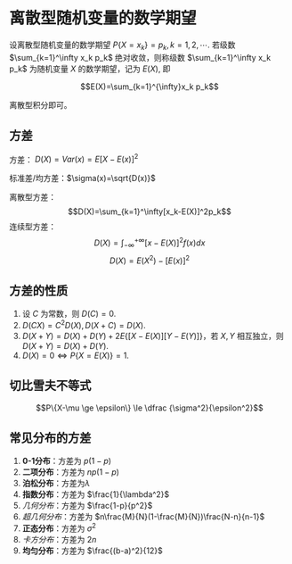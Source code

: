 
# 离散型随机变量的数学期望

设离散型随机变量的数学期望 $P\{X=x_k\}=p_k, k=1, 2, \cdots.$ 若级数  $\sum_{k=1}^\infty x_k p_k$ 绝对收敛，则称级数 $\sum_{k=1}^\infty x_k p_k$ 为随机变量 $X$ 的数学期望，记为 $E(X)$, 即

$$E(X)=\sum_{k=1}^{\infty}x_k p_k$$

离散型积分即可。

## 方差

方差： $D(X)=Var(x)=E{[X-E(x)]^2}$

标准差/均方差：$\sigma(x)=\sqrt{D(x)}$

离散型方差：
$$D(X)=\sum_{k=1}^\infty[x_k-E(X)]^2p_k$$
连续型方差：
$$D(X)=\int_{-\infty}^{+\infty}[x-E(X)]^2f(x)dx$$
$$D(X)=E(X^2)-[E(x)]^2$$

## 方差的性质

1. 设 $C$ 为常数，则 $D(C)=0$.
2. $D(CX)=C^2D(X), D(X+C)=D(X)$.
3. $D(X+Y)=D(X)+D(Y)+2E\{[X-E(X)][Y-E(Y)]\}$，若 $X,Y$ 相互独立，则 $D(X+Y)=D(X)+D(Y)$.
4. $D(X)=0 \Leftrightarrow P\{X=E(X)\}=1$.

## 切比雪夫不等式

$$P\{X-\mu \ge \epsilon\} \le \dfrac {\sigma^2}{\epsilon^2}$$
## 常见分布的方差

1. **0-1分布**：方差为 $p(1-p)$
2. **二项分布**：方差为 $np(1-p)$
3. **泊松分布**：方差为$\lambda$
4. **指数分布**：方差为 $\frac{1}{\lambda^2}$
5. *几何分布*：方差为 $\frac{1-p}{p^2}$
6. *超几何分布*：方差为 $n\frac{M}{N}(1-\frac{M}{N})\frac{N-n}{n-1}$
7. **正态分布**：方差为 $\sigma^2$
8. *卡方分布*：方差为 $2n$
9. **均匀分布**：方差为 $\frac{(b-a)^2}{12}$

